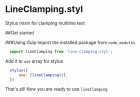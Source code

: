 # LineClamping.styl
Stylus mixin for clamping multiline text

##Get started

###Using Gulp
Import the installed package from `node_modules`

```javascript
  import lineClamping from 'line-clamping.styl';
```

Add it to `use` array for stylus

```javascript
  stylus({
      use: [lineClamping()],
  })
```

That's all! Now you are ready to use `lineClamping`

